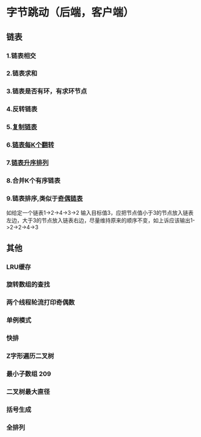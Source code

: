 # 字节跳动（后端，客户端）

## 链表

### 1.链表相交

### 2.链表求和

### 3.链表是否有环，有求环节点

### 4.反转链表

### 5.[复制链表](https://leetcode-cn.com/problems/fu-za-lian-biao-de-fu-zhi-lcof/)

### 6.[链表每K个翻转](https://leetcode-cn.com/problems/reverse-nodes-in-k-group/)

### 7.[链表升序排列](https://leetcode-cn.com/problems/sort-list/)

### 8.合并K个有序链表

### 9.链表排序,类似于[奇偶链表](https://leetcode-cn.com/problems/sort-list/)
如给定一个链表1->2->4->3->2 输入目标值3，应把节点值小于3的节点放入链表左边，大于3的节点放入链表右边，尽量维持原来的顺序不变，如上诉应该输出1->2->2->4->3

## 其他

### LRU缓存

### 旋转数组的查找

### 两个线程轮流打印奇偶数

### 单例模式

### 快排

### Z字形遍历二叉树

### 最小子数组 209

### 二叉树最大直径

### 括号生成

### 全排列


